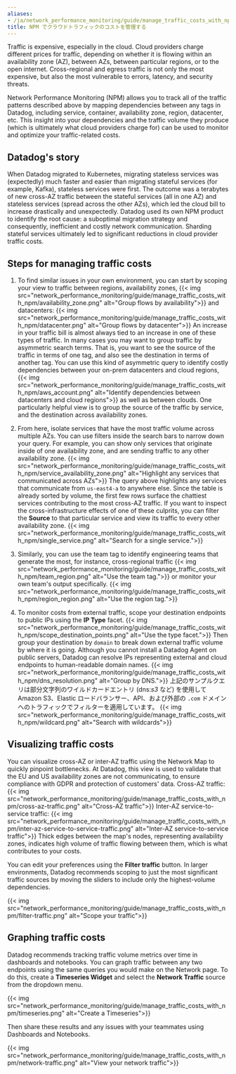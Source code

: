 ```yaml
---
aliases:
- /ja/network_performance_monitoring/guide/manage_traffic_costs_with_npm/
title: NPM でクラウドトラフィックのコストを管理する
---
```

Traffic is expensive, especially in the cloud. Cloud providers charge different prices for traffic, depending on whether it is flowing within an availability zone (AZ), between AZs, between particular regions, or to the open internet. Cross-regional and egress traffic is not only the most expensive, but also the most vulnerable to errors, latency, and security threats. 

Network Performance Monitoring (NPM) allows you to track all of the traffic patterns described above by mapping dependencies between any tags in Datadog, including service, container, availability zone, region, datacenter, etc. This insight into your dependencies and the traffic volume they produce (which is ultimately what cloud providers charge for) can be used to monitor and optimize your traffic-related costs. 

## Datadog's story

When Datadog migrated to Kubernetes, migrating stateless services was (expectedly) much faster and easier than migrating stateful services (for example, Kafka), stateless services were first. The outcome was a terabytes of new cross-AZ traffic between the stateful services (all in one AZ) and stateless services (spread across the other AZs), which led the cloud bill to increase drastically and unexpectedly. Datadog used its own NPM product to identify the root cause: a suboptimal migration strategy and consequently, inefficient and costly network communication. Sharding stateful services ultimately led to significant reductions in cloud provider traffic costs.

## Steps for managing traffic costs 

1. To find similar issues in your own environment, you can start by scoping your view to traffic between regions, 
    availability zones,
    {{< img src="network_performance_monitoring/guide/manage_traffic_costs_with_npm/availability_zone.png" alt="Group flows by availability">}}
    and datacenters:
    {{< img src="network_performance_monitoring/guide/manage_traffic_costs_with_npm/datacenter.png" alt="Group flows by datacenter">}}
    An increase in your traffic bill is almost always tied to an increase in one of these types of traffic. In many cases you may want to group traffic by asymmetric search terms. That is, you want to see the source of the traffic in terms of one tag, and also see the destination in terms of another tag. You can use this kind of asymmetric query to identify costly dependencies between your on-prem datacenters and cloud regions, 
    {{< img src="network_performance_monitoring/guide/manage_traffic_costs_with_npm/aws_account.png" alt="Identify dependencies between datacenters and cloud regions">}}
    as well as between clouds. One particularly helpful view is to group the source of the traffic by service, and the destination across availability zones.

2. From here, isolate services that have the most traffic volume across multiple AZs. You can use filters inside the search bars to narrow down your query. For example, you can show only services that originate inside of one availability zone, and are sending traffic to any other availability zone.
    {{< img src="network_performance_monitoring/guide/manage_traffic_costs_with_npm/service_availability_zone.png" alt="Highlight any services that communicated across AZs">}}
    The query above highlights any services that communicate from `us-east4-a` to anywhere else. Since the table is already sorted by volume, the first few rows surface the chattiest services contributing to the most cross-AZ traffic. If you want to inspect the cross-infrastructure effects of one of these culprits, you can filter the **Source** to that particular service and view its traffic to every other availability zone.
    {{< img src="network_performance_monitoring/guide/manage_traffic_costs_with_npm/single_service.png" alt="Search for a single service.">}}

3. Similarly, you can use the team tag to identify engineering teams that generate the most, for instance, cross-regional traffic 
{{< img src="network_performance_monitoring/guide/manage_traffic_costs_with_npm/team_region.png" alt="Use the team tag.">}}
or monitor your own team's output specifically.
{{< img src="network_performance_monitoring/guide/manage_traffic_costs_with_npm/region_region.png" alt="Use the region tag.">}}

4. To monitor costs from external traffic, scope your destination endpoints to public IPs using the **IP Type** facet.
    {{< img src="network_performance_monitoring/guide/manage_traffic_costs_with_npm/scope_destination_points.png" alt="Use the type facet.">}}
    Then group your destination by `domain` to break down external traffic volume by where it is going. Although you cannot install a Datadog Agent on public servers, Datadog can resolve IPs representing external and cloud endpoints to human-readable domain names. 
    {{< img src="network_performance_monitoring/guide/manage_traffic_costs_with_npm/dns_resolution.png" alt="Group by DNS.">}}
    上記のサンプルクエリは部分文字列のワイルドカードエントリ (dns:*s3* など) を使用して Amazon S3、Elastic ロードバランサー、API、および外部の `.com` ドメインへのトラフィックでフィルターを適用しています。
    {{< img src="network_performance_monitoring/guide/manage_traffic_costs_with_npm/wildcard.png" alt="Search with wildcards">}}

## Visualizing traffic costs 

You can visualize cross-AZ or inter-AZ traffic using the Network Map to quickly pinpoint bottlenecks. At Datadog,  this view is used to validate that the EU and US availability zones are not communicating, to ensure compliance with GDPR and protection of customers' data. 
Cross-AZ traffic:
{{< img src="network_performance_monitoring/guide/manage_traffic_costs_with_npm/cross-az-traffic.png" alt="Cross-AZ traffic">}}
Inter-AZ service-to-service traffic:
{{< img src="network_performance_monitoring/guide/manage_traffic_costs_with_npm/inter-az-service-to-service-traffic.png" alt="Inter-AZ service-to-service traffic">}}
Thick edges between the map's nodes, representing availability zones, indicates high volume of traffic flowing between them, which is what contributes to your costs.

You can edit your preferences using the **Filter traffic** button. In larger environments, Datadog recommends scoping to just the most significant traffic sources by moving the sliders to include only the highest-volume dependencies.

{{< img src="network_performance_monitoring/guide/manage_traffic_costs_with_npm/filter-traffic.png" alt="Scope your traffic">}}

## Graphing traffic costs 

Datadog recommends tracking traffic volume metrics over time in dashboards and notebooks. You can graph traffic between any two endpoints using the same queries you would make on the Network page. To do this, create a **Timeseries Widget** and select the **Network Traffic** source from the dropdown menu.  

{{< img src="network_performance_monitoring/guide/manage_traffic_costs_with_npm/timeseries.png" alt="Create a Timeseries">}}

Then share these results and any issues with your teammates using Dashboards and Notebooks. 

{{< img src="network_performance_monitoring/guide/manage_traffic_costs_with_npm/network-traffic.png" alt="View your network traffic">}}